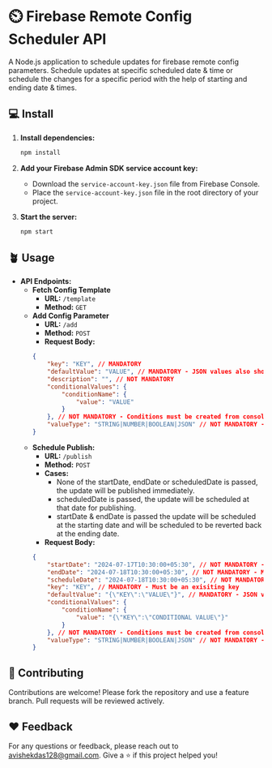 # ⏲️ Firebase Remote Config Scheduler API

A Node.js application to schedule updates for firebase remote config parameters. Schedule updates at specific scheduled date & time or schedule the changes for a specific period with the help of starting and ending date & times.

## 💻 Install

1. **Install dependencies:**
    ```bash
    npm install
    ```

2. **Add your Firebase Admin SDK service account key:**
    - Download the `service-account-key.json` file from Firebase Console.
    - Place the `service-account-key.json` file in the root directory of your project.
3. **Start the server:**
    ```bash
    npm start
    ```

## 🪴 Usage
- **API Endpoints:**
    - **Fetch Config Template**
       - **URL:** `/template`
       - **Method:** `GET`
    - **Add Config Parameter**
       - **URL:** `/add`
       - **Method:** `POST`
       - **Request Body:**
        ```json
        {
            "key": "KEY", // MANDATORY
            "defaultValue": "VALUE", // MANDATORY - JSON values also should be converted to string
            "description": "", // NOT MANDATORY
            "conditionalValues": {
                "conditionName": {
                    "value": "VALUE"
                }
            }, // NOT MANDATORY - Conditions must be created from console beforehand
            "valueType": "STRING|NUMBER|BOOLEAN|JSON" // NOT MANDATORY - Defaults to STRING
        }
        ```
    - **Schedule Publish:**
        - **URL:** `/publish`
        - **Method:** `POST`
        - **Cases:** 
          - None of the startDate, endDate or scheduledDate is passed, the update will be published immediately. 
          - scheduledDate is passed, the update will be scheduled at that date for publishing. 
          - startDate & endDate is passed the update will be scheduled at the starting date and will be scheduled to be reverted back at the ending date.
        - **Request Body:**
        ```json
        {
            "startDate": "2024-07-17T10:30:00+05:30", // NOT MANDATORY - Must be in ISO format
            "endDate": "2024-07-18T10:30:00+05:30", // NOT MANDATORY - Must be in ISO format
            "scheduleDate": "2024-07-18T10:30:00+05:30", // NOT MANDATORY - Must be in ISO format
            "key": "KEY", // MANDATORY - Must be an exisiting key
            "defaultValue": "{\"KEY\":\"VALUE\"}", // MANDATORY - JSON values also should be converted to string
            "conditionalValues": {
                "conditionName": {
                    "value": "{\"KEY\":\"CONDITIONAL VALUE\"}"
                }
            }, // NOT MANDATORY - Conditions must be created from console beforehand
            "valueType": "STRING|NUMBER|BOOLEAN|JSON" // NOT MANDATORY - Defaults to existing type
        }
        ```

## 🤝 Contributing

Contributions are welcome! Please fork the repository and use a feature branch. Pull requests will be reviewed actively.

## ❤ Feedback

For any questions or feedback, please reach out to avishekdas128@gmail.com. Give a ⭐️ if this project helped you!
